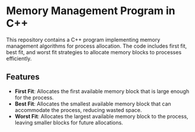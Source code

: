 # Memory Management Program in C++

This repository contains a C++ program implementing memory management algorithms for process allocation. The code includes first fit, best fit, and worst fit strategies to allocate memory blocks to processes efficiently.

## Features
- **First Fit**: Allocates the first available memory block that is large enough for the process.
- **Best Fit**: Allocates the smallest available memory block that can accommodate the process, reducing wasted space.
- **Worst Fit**: Allocates the largest available memory block to the process, leaving smaller blocks for future allocations.

